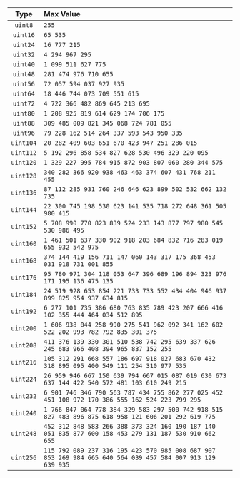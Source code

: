| Type  	| Max Value   	|
|:-:	|:-	|
| `uint8`  	| `255`  	|
| `uint16`  	| `65 535`  	|
| `uint24`  	| `16 777 215`  	|
| `uint32`  	| `4 294 967 295`  	|
| `uint40`  	| `1 099 511 627 775`  	|
| `uint48`  	| `281 474 976 710 655` 	|
| `uint56`  	| `72 057 594 037 927 935`  	|
| `uint64`  	| `18 446 744 073 709 551 615`  	|
| `uint72`  	| `4 722 366 482 869 645 213 695`  	|
| `uint80`  	| `1 208 925 819 614 629 174 706 175`  	|
| `uint88`  	| `309 485 009 821 345 068 724 781 055`  	|
| `uint96`  	| `79 228 162 514 264 337 593 543 950 335`  	|
| `uint104`  	| `20 282 409 603 651 670 423 947 251 286 015`  	|
| `uint112`  	| `5 192 296 858 534 827 628 530 496 329 220 095`  	|
| `uint120`  	| `1 329 227 995 784 915 872 903 807 060 280 344 575`  	|
| `uint128`  	| `340 282 366 920 938 463 463 374 607 431 768 211 455`  	|
| `uint136`  	| `87 112 285 931 760 246 646 623 899 502 532 662 132 735`  	|
| `uint144`  	| `22 300 745 198 530 623 141 535 718 272 648 361 505 980 415`  	|
| `uint152`  	| `5 708 990 770 823 839 524 233 143 877 797 980 545 530 986 495`  	|
| `uint160`  	| `1 461 501 637 330 902 918 203 684 832 716 283 019 655 932 542 975`  	|
| `uint168`  	| `374 144 419 156 711 147 060 143 317 175 368 453 031 918 731 001 855`  	|
| `uint176`  	| `95 780 971 304 118 053 647 396 689 196 894 323 976 171 195 136 475 135`  	|
| `uint184`  	| `24 519 928 653 854 221 733 733 552 434 404 946 937 899 825 954 937 634 815`  	|
| `uint192`  	| `6 277 101 735 386 680 763 835 789 423 207 666 416 102 355 444 464 034 512 895`  	|
| `uint200`  	| `1 606 938 044 258 990 275 541 962 092 341 162 602 522 202 993 782 792 835 301 375`  	|
| `uint208`  	| `411 376 139 330 301 510 538 742 295 639 337 626 245 683 966 408 394 965 837 152 255`  	|
| `uint216`  	| `105 312 291 668 557 186 697 918 027 683 670 432 318 895 095 400 549 111 254 310 977 535`  	|
| `uint224`  	| `26 959 946 667 150 639 794 667 015 087 019 630 673 637 144 422 540 572 481 103 610 249 215`  	|
| `uint232`  	| `6 901 746 346 790 563 787 434 755 862 277 025 452 451 108 972 170 386 555 162 524 223 799 295`  	|
| `uint240`  	| `1 766 847 064 778 384 329 583 297 500 742 918 515 827 483 896 875 618 958 121 606 201 292 619 775`  	|
| `uint248`  	| `452 312 848 583 266 388 373 324 160 190 187 140 051 835 877 600 158 453 279 131 187 530 910 662 655`  	|
| `uint256`  	| `115 792 089 237 316 195 423 570 985 008 687 907 853 269 984 665 640 564 039 457 584 007 913 129 639 935`  	|
